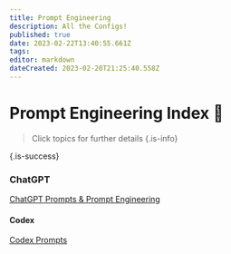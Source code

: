 ```yaml
---
title: Prompt Engineering
description: All the Configs!
published: true
date: 2023-02-22T13:40:55.661Z
tags: 
editor: markdown
dateCreated: 2023-02-20T21:25:40.558Z
---
```


# Prompt Engineering Index 🤖
> Click topics for further details
{.is-info}
> 
{.is-success}

### ChatGPT
[ChatGPT Prompts & Prompt Engineering](/ai-prompts/chatgpt/prompts-prompt-engineering)


#### Codex
[Codex Prompts](/ai-prompts/codex/codex-prompts)